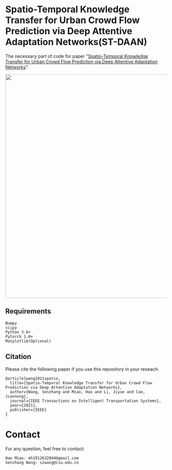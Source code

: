 # Spatio-Temporal Knowledge Transfer for Urban Crowd Flow Prediction via Deep Attentive Adaptation Networks(ST-DAAN)
The necessary part of code for paper "[Spatio-Temporal Knowledge Transfer for Urban Crowd Flow Prediction via Deep Attentive Adaptation Networks](https://ieeexplore.ieee.org/document/9352560/)".  

<p align="center">
    <img src="Paper/framework.jpg", width="700">
</p>

## Requirements

```
Numpy
scipy
Python 3.6+
Pytorch 1.0+
Matplotlib(Optional)
```

## Citation
Please cite the following paper if you use this repository in your reseach.
```
@article{wang2021spatio,
  title={Spatio-Temporal Knowledge Transfer for Urban Crowd Flow Prediction via Deep Attentive Adaptation Networks},
  author={Wang, Senzhang and Miao, Hao and Li, Jiyue and Cao, Jiannong},
  journal={IEEE Transactions on Intelligent Transportation Systems},
  year={2021},
  publisher={IEEE}
}
```

# Contact
For any question, feel free to contact:
```
Hao Miao: mh1912632044@gmail.com
Senzhang Wang: szwang@csu.edu.cn
```

